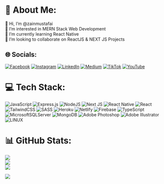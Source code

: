 # 💫 About Me:
👋 Hi, I’m @zainmustafai<br> 👀 I’m interested in MERN Stack Web Development<br> 🌱 I’m currently learning React Native<br>💞️ I’m looking to collaborate on ReactJS & NEXT JS Projects


## 🌐 Socials:
[![Facebook](https://img.shields.io/badge/Facebook-%231877F2.svg?logo=Facebook&logoColor=white)](https://facebook.com/zforzain2000) [![Instagram](https://img.shields.io/badge/Instagram-%23E4405F.svg?logo=Instagram&logoColor=white)](https://instagram.com/zforzain2000) [![LinkedIn](https://img.shields.io/badge/LinkedIn-%230077B5.svg?logo=linkedin&logoColor=white)](https://linkedin.com/in/zforzain2000) [![Medium](https://img.shields.io/badge/Medium-12100E?logo=medium&logoColor=white)](https://medium.com/@zforzain2000) [![TikTok](https://img.shields.io/badge/TikTok-%23000000.svg?logo=TikTok&logoColor=white)](https://tiktok.com/@reactifier) [![YouTube](https://img.shields.io/badge/YouTube-%23FF0000.svg?logo=YouTube&logoColor=white)](https://youtube.com/@reactifier) 

# 💻 Tech Stack:
![JavaScript](https://img.shields.io/badge/javascript-%23323330.svg?style=for-the-badge&logo=javascript&logoColor=%23F7DF1E) ![Express.js](https://img.shields.io/badge/express.js-%23404d59.svg?style=for-the-badge&logo=express&logoColor=%2361DAFB) ![NodeJS](https://img.shields.io/badge/node.js-6DA55F?style=for-the-badge&logo=node.js&logoColor=white) ![Next JS](https://img.shields.io/badge/Next-black?style=for-the-badge&logo=next.js&logoColor=white) ![React Native](https://img.shields.io/badge/react_native-%2320232a.svg?style=for-the-badge&logo=react&logoColor=%2361DAFB) ![React](https://img.shields.io/badge/react-%2320232a.svg?style=for-the-badge&logo=react&logoColor=%2361DAFB) ![TailwindCSS](https://img.shields.io/badge/tailwindcss-%2338B2AC.svg?style=for-the-badge&logo=tailwind-css&logoColor=white) ![SASS](https://img.shields.io/badge/SASS-hotpink.svg?style=for-the-badge&logo=SASS&logoColor=white) ![Heroku](https://img.shields.io/badge/heroku-%23430098.svg?style=for-the-badge&logo=heroku&logoColor=white) ![Netlify](https://img.shields.io/badge/netlify-%23000000.svg?style=for-the-badge&logo=netlify&logoColor=#00C7B7) ![Firebase](https://img.shields.io/badge/firebase-%23039BE5.svg?style=for-the-badge&logo=firebase) ![TypeScript](https://img.shields.io/badge/typescript-%23007ACC.svg?style=for-the-badge&logo=typescript&logoColor=white) ![MicrosoftSQLServer](https://img.shields.io/badge/Microsoft%20SQL%20Sever-CC2927?style=for-the-badge&logo=microsoft%20sql%20server&logoColor=white) ![MongoDB](https://img.shields.io/badge/MongoDB-%234ea94b.svg?style=for-the-badge&logo=mongodb&logoColor=white) ![Adobe Photoshop](https://img.shields.io/badge/adobephotoshop-%2331A8FF.svg?style=for-the-badge&logo=adobephotoshop&logoColor=white) ![Adobe Illustrator](https://img.shields.io/badge/adobeillustrator-%23FF9A00.svg?style=for-the-badge&logo=adobeillustrator&logoColor=white) ![LINUX](https://img.shields.io/badge/Linux-FCC624?style=for-the-badge&logo=linux&logoColor=black)
# 📊 GitHub Stats:
![](https://github-readme-stats.vercel.app/api?username=zainmustafai&theme=dark&hide_border=false&include_all_commits=false&count_private=false)<br/>
![](https://github-readme-streak-stats.herokuapp.com/?user=zainmustafai&theme=dark&hide_border=false)<br/>
![](https://github-readme-stats.vercel.app/api/top-langs/?username=zainmustafai&theme=dark&hide_border=false&include_all_commits=false&count_private=false&layout=compact)

[![](https://visitcount.itsvg.in/api?id=zainmustafai&icon=0&color=0)](https://visitcount.itsvg.in)


<!-- Proudly created with GPRM ( https://gprm.itsvg.in ) -->
